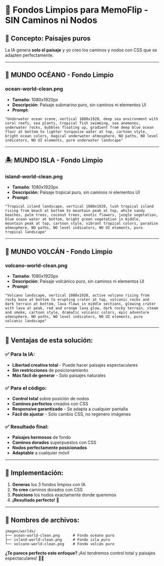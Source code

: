 # 🎨 Fondos Limpios para MemoFlip - SIN Caminos ni Nodos

## 🎯 **Concepto: Paisajes puros**

La IA genera **solo el paisaje** y yo creo los caminos y nodos con CSS que se adapten perfectamente.

---

## 🌊 **MUNDO OCÉANO - Fondo Limpio**

### **ocean-world-clean.png**
- **Tamaño**: 1080x1920px
- **Descripción**: Paisaje submarino puro, sin caminos ni elementos UI
- **Prompt**:
```
"Underwater ocean scene, vertical 1080x1920, deep sea environment with coral reefs, sea plants, tropical fish swimming, sea anemones, underwater rocks, bubbles floating up, gradient from deep blue ocean floor at bottom to lighter turquoise water at top, cartoon style, bright ocean colors, magical underwater atmosphere, NO paths, NO level indicators, NO UI elements, pure underwater landscape"
```

---

## 🏝️ **MUNDO ISLA - Fondo Limpio**

### **island-world-clean.png**
- **Tamaño**: 1080x1920px
- **Descripción**: Paisaje tropical puro, sin caminos ni elementos UI
- **Prompt**:
```
"Tropical island landscape, vertical 1080x1920, lush tropical island rising from beach at bottom to mountain peak at top, white sandy beaches, palm trees, coconut trees, exotic flowers, jungle vegetation, blue ocean water at bottom, bright green vegetation in middle, mountain peak at top, cartoon style, vibrant tropical colors, paradise atmosphere, NO paths, NO level indicators, NO UI elements, pure tropical landscape"
```

---

## 🌋 **MUNDO VOLCÁN - Fondo Limpio**

### **volcano-world-clean.png**
- **Tamaño**: 1080x1920px
- **Descripción**: Paisaje volcánico puro, sin caminos ni elementos UI
- **Prompt**:
```
"Volcano landscape, vertical 1080x1920, active volcano rising from rocky base at bottom to erupting crater at top, volcanic rocks and dark terrain at bottom, lava flows in middle sections, glowing crater with lava at peak, red and orange lava glow, dark rocky terrain, steam and smoke, cartoon style, dramatic volcanic colors, epic adventure atmosphere, NO paths, NO level indicators, NO UI elements, pure volcanic landscape"
```

---

## 🎨 **Ventajas de esta solución:**

### ✅ **Para la IA:**
- **Libertad creativa total** - Puede hacer paisajes espectaculares
- **Sin restricciones** de posicionamiento
- **Más fácil de generar** - Solo paisajes naturales

### ✅ **Para el código:**
- **Control total** sobre posición de nodos
- **Caminos perfectos** creados con CSS
- **Responsive garantizado** - Se adapta a cualquier pantalla
- **Fácil de ajustar** - Solo cambio CSS, no regenero imágenes

### ✅ **Resultado final:**
- **Paisajes hermosos** de fondo
- **Caminos dorados** superpuestos con CSS
- **Nodos perfectamente posicionados**
- **Adaptable** a cualquier móvil

---

## 🚀 **Implementación:**

1. **Generas** los 3 fondos limpios con IA
2. **Yo creo** caminos dorados con CSS
3. **Posiciono** los nodos exactamente donde queremos
4. **¡Resultado perfecto!** 🎯

---

## 📁 **Nombres de archivos:**

```
images/worlds/
├── ocean-world-clean.png      # Fondo océano puro
├── island-world-clean.png     # Fondo isla puro  
└── volcano-world-clean.png    # Fondo volcán puro
```

**¿Te parece perfecto este enfoque?** ¡Así tendremos control total y paisajes espectaculares! 🎨✨


